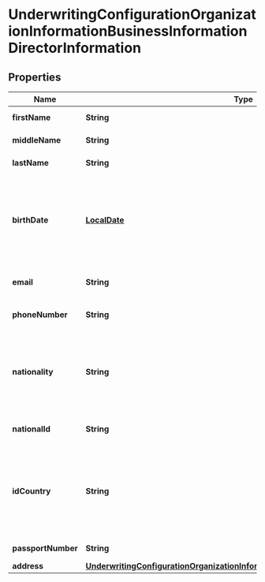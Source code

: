 
# UnderwritingConfigurationOrganizationInformationBusinessInformationDirectorInformation

## Properties
Name | Type | Description | Notes
------------ | ------------- | ------------- | -------------
**firstName** | **String** | Director&#39;s first name |  [optional]
**middleName** | **String** | Director&#39;s middle name |  [optional]
**lastName** | **String** | Director&#39;s last name |  [optional]
**birthDate** | [**LocalDate**](LocalDate.md) | Director&#39;s date of birth. Format: YYYY-MM-DD Example 2016-08-11 equals August 11, 2016 |  [optional]
**email** | **String** | Email address for Director |  [optional]
**phoneNumber** | **String** | Owner&#39;s phone number |  [optional]
**nationality** | **String** | Country of origin for the owner. Two character country code, ISO 3166-1 alpha-2. |  [optional]
**nationalId** | **String** | Identification value from ID document |  [optional]
**idCountry** | **String** | Country of the ID document. Two character country code, ISO 3166-1 alpha-2. |  [optional]
**passportNumber** | **String** | Passport Number |  [optional]
**address** | [**UnderwritingConfigurationOrganizationInformationBusinessInformationAddress2**](UnderwritingConfigurationOrganizationInformationBusinessInformationAddress2.md) |  |  [optional]



